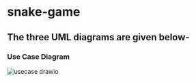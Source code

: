 ﻿# snake-game

 ## The three UML diagrams are given below-

 ### Use Case Diagram
 
 ![usecase drawio](https://github.com/Sarda20/snake-game/assets/68392079/aad9e576-51ab-4b9d-acb7-ece703000c48)

